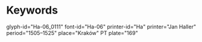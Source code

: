 # Keywords
glyph-id="Ha-06_0111"
font-id="Ha-06"
printer-id="Ha"
printer="Jan Haller"
period="1505–1525"
place="Kraków"
PT plate="169"
